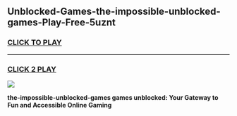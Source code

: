 
## Unblocked-Games-the-impossible-unblocked-games-Play-Free-5uznt
<h3>
<a href="https://premium76.site?title=the-impossible-unblocked-games&ref=23A">CLICK TO PLAY</a></h3>
<hr>

<h3>
<a href="https://premium76.site?title=the-impossible-unblocked-games&ref=23A">CLICK 2 PLAY</a>
  
</h3>

<a href="https://premium76.site?title=the-impossible-unblocked-games&ref=23A"><img src="https://clearcache.store/games.png"></a>


**the-impossible-unblocked-games games unblocked: Your Gateway to Fun and Accessible Online Gaming**

